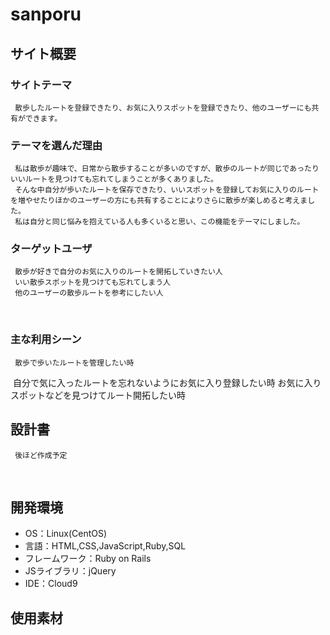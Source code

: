 # sanporu

## サイト概要
### サイトテーマ
     散歩したルートを登録できたり、お気に入りスポットを登録できたり、他のユーザーにも共有ができます。

### テーマを選んだ理由
     私は散歩が趣味で、日常から散歩することが多いのですが、散歩のルートが同じであったりいいルートを見つけても忘れてしまうことが多くありました。
     そんな中自分が歩いたルートを保存できたり、いいスポットを登録してお気に入りのルートを増やせたりほかのユーザーの方にも共有することによりさらに散歩が楽しめると考えました。
     私は自分と同じ悩みを抱えている人も多くいると思い、この機能をテーマにしました。

### ターゲットユーザ
     散歩が好きで自分のお気に入りのルートを開拓していきたい人
     いい散歩スポットを見つけても忘れてしまう人
     他のユーザーの散歩ルートを参考にしたい人
​
### 主な利用シーン
     散歩で歩いたルートを管理したい時
​     自分で気に入ったルートを忘れないようにお気に入り登録したい時
     お気に入りスポットなどを見つけてルート開拓したい時
​
## 設計書
     後ほど作成予定
​
## 開発環境
- OS：Linux(CentOS)
- 言語：HTML,CSS,JavaScript,Ruby,SQL
- フレームワーク：Ruby on Rails
- JSライブラリ：jQuery
- IDE：Cloud9
​
## 使用素材
